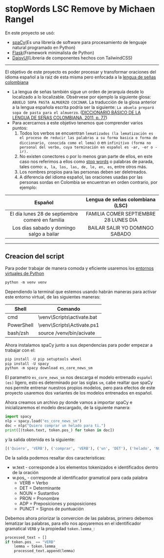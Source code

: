 # stopWords LSC Remove by Michaen Rangel
En este proyecto se usó:
* [spaCy](https://spacy.io/)(Es una librería de software para procesamiento de lenguaje natural programado en Python)
* [Flask](https://flask.palletsprojects.com/en/3.0.x/)(Framework minimalista de Python)
* [DaisyUI](https://daisyui.com/)(Libreria de componentes hechos con TailwindCSS) 
---
El objetivo de este proyecto es poder procesar y transformar oraciones del idioma español a la raiz de esta misma pero enfocada a la [lengua de señas colombiana](https://es.wikipedia.org/wiki/Lengua_de_se%C3%B1as_colombiana)
* La lengua de señas también sigue un orden de jerarquía desde lo localizado a lo localizable. Obsérvese por ejemplo la siguiente glosa: `ABUELO SOPA PASTA ALMUERZO COCINAR`. La traducción de la glosa anterior a la lengua española escrita podría ser la siguiente: `La abuela preparó sopa de pasta para el almuerzo`. ([DICCIONARIO BÁSICO DE LA LENGUA DE SEÑAS COLOMBIANA, 2011, p. 77](https://lenguasdecolombia.caroycuervo.gov.co/ICCadmin/ICC/documentos/Diccionario_lenguaje_de_se%C3%B1as_PT1.pdf))
* Para acercarnos a este objetivo tenemos que comprender varios puntos:
  1. Todos los verbos se encuentran `lematizados (la lematización es el proceso de reducir las palabras a su forma basica o forma de diccionario, conocida como el lema)` o en `infinitivo (forma no personal del verbo, cuya terminación en español es -ar, -er o -ir).`
  2. No existen conectores o por lo menos gran parte de ellos, en este caso nos referimos a ellos como [stop words](https://roincrease.net/roiwiki/stop-words/) o palabras de parada, tales como: `a, la, los, las, de, le, en, es`, entre otros más.
  3. Los nombres propios para las personas deben ser deletreados.
  4. A diferencia del idioma español, las oraciones usadas por las personas sordas en Colombia se encuentran en orden contrario, por ejemplo:
     
| Español  | Lengua de señas colombiana (LSC) |
| :-------------: | :-------------: |
| El día lunes 28 de septiembre comeré en familia | FAMILIA COMER SEPTIEMBRE 28 LUNES DIA |
| Los dias sabado y domingo salgo a bailar  | BAILAR SALIR YO DOMINGO SABADO  |
---
## Creacion del script
Para poder trabajar de manera comoda y eficiente usaremos los [entornos virtuales de Python](https://docs.python.org/es/3/library/venv.html)
```python
python -m venv venv
```
Dependiendo la terminal que estemos usando habrán maneras para activar este entorno virtual, de las siguientes maneras:

| Shell | Comando |
|---|---|
| cmd | \venv\Scripts\activate.bat |
| PowerShell | \venv\Scripts\Activate.ps1 |
| bash/zsh | source /venv/bin/acivate |

Ahora instalamos spaCy junto a sus dependencias para poder empezar a trabajar con el:
```python
pip install -U pip setuptools wheel
pip install -U spacy
python -m spacy download es_core_news_sm
```
El parametro `es_core_news_sm` nos descarga el modelo entrenado `español (es)` ligero, esto es determinado por las siglas `sm`, cabe realtar que spaCy nos permite entrenar nuestros propios modelos, pero para efectos de este proyecto usaremos dos variantes de los modelos entrenados en español.

Ahora creamos un archivo py donde vamos a importar spaCy e inicializaremos el modelo descargado, de la siguiente manera:
```python
import spacy
nlp = spacy.load("es_core_news_sm")
doc = nlp("Quiero comprar un helado para ti.")
print([(token.text, token.pos_) for token in doc])
```
y la salida obtenida es la siguiente:
```python
[('Quiero', 'VERB'), ('comprar', 'VERB'), ('un', 'DET'), ('helado', 'NOUN'), ('para', 'ADP'), ('ti', 'PRON'), ('.', 'PUNCT')]
```
De la salida podemos resaltar dos caracteristicas:
* w.text - corresponde a los elementos tokenizados e identificados dentro de la oración
* w.pos_ - corresponde al identificador gramatical para cada palabra
  * VERB = Verbo
  * DET = Determinante
  * NOUN = Sustantivo
  * PRON = Pronombre
  * ADP = Preposiciones y posposiciones
  * PUNCT = Signos de puntuación

Debemos ahora priorizar la convercion de las palabras, primero debemos lematizar las palabras, para ello nos apoyaremos en el identificador gramatical `VERB` y la propiedad `token.lemma_`:
```python
processed_text = []
if token.pos_ == "VERB"
    lemma = token.lemma_
    processed_text.append(lemma)
```
